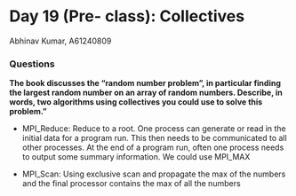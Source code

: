 # Day 19 (Pre- class): Collectives

Abhinav Kumar, A61240809

### Questions
**The book discusses the “random number problem”, in particular finding the largest random number on an array of random numbers. Describe, in words, two algorithms using collectives you could use to solve this problem.”**

- MPI_Reduce: Reduce to a root.
 One process can generate or read in the initial data for a program run. This then needs to be communicated to all other processes.
At the end of a program run, often one process needs to output some summary information. 
  We could use MPI_MAX

- MPI_Scan: Using exclusive scan and propagate the max of the numbers and the final processor contains the max of all the numbers
